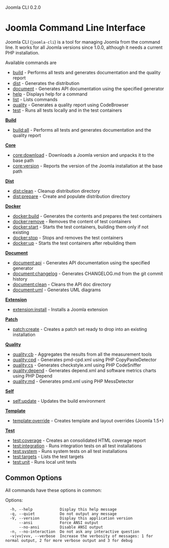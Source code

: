 Joomla CLI 0.2.0
# Joomla Command Line Interface

Joomla CLI (`joomla-cli`) is a tool for managing Joomla from the command line.
It works for all Joomla versions since 1.0.0, although it needs a current PHP installation.

Available commands are

- [build](build/build.md) - Performs all tests and generates documentation and the quality report
- [dist](dist/dist.md) - Generates the distribution
- [document](document/document.md) - Generates API documentation using the specified generator
- [help](help/help.md) - Displays help for a command
- [list](list/list.md) - Lists commands
- [quality](quality/quality.md) - Generates a quality report using CodeBrowser
- [test](test/test.md) - Runs all tests locally and in the test containers

**[Build](build/index.md)**
- [build:all](build/all.md) - Performs all tests and generates documentation and the quality report

**[Core](core/index.md)**
- [core:download](core/download.md) - Downloads a Joomla version and unpacks it to the base path
- [core:version](core/version.md) - Reports the version of the Joomla installation at the base path

**[Dist](dist/index.md)**
- [dist:clean](dist/clean.md) - Cleanup distribution directory
- [dist:prepare](dist/prepare.md) - Create and populate distribution directory

**[Docker](docker/index.md)**
- [docker:build](docker/build.md) - Generates the contents and prepares the test containers
- [docker:remove](docker/remove.md) - Removes the content of test containers
- [docker:start](docker/start.md) - Starts the test containers, building them only if not existing
- [docker:stop](docker/stop.md) - Stops and removes the test containers
- [docker:up](docker/up.md) - Starts the test containers after rebuilding them

**[Document](document/index.md)**
- [document:api](document/api.md) - Generates API documentation using the specified generator
- [document:changelog](document/changelog.md) - Generates CHANGELOG.md from the git commit history
- [document:clean](document/clean.md) - Cleans the API doc directory
- [document:uml](document/uml.md) - Generates UML diagrams

**[Extension](extension/index.md)**
- [extension:install](extension/install.md) - Installs a Joomla extension

**[Patch](patch/index.md)**
- [patch:create](patch/create.md) - Creates a patch set ready to drop into an existing installation

**[Quality](quality/index.md)**
- [quality:cb](quality/cb.md) - Aggregates the results from all the measurement tools
- [quality:cpd](quality/cpd.md) - Generates pmd-cpd.xml using PHP CopyPasteDetector
- [quality:cs](quality/cs.md) - Generates checkstyle.xml using PHP CodeSniffer
- [quality:depend](quality/depend.md) - Generates depend.xml and software metrics charts using PHP Depend
- [quality:md](quality/md.md) - Generates pmd.xml using PHP MessDetector

**[Self](self/index.md)**
- [self:update](self/update.md) - Updates the build environment

**[Template](template/index.md)**
- [template:override](template/override.md) - Creates template and layout overrides (Joomla 1.5+)

**[Test](test/index.md)**
- [test:coverage](test/coverage.md) - Creates an consolidated HTML coverage report
- [test:integration](test/integration.md) - Runs integration tests on all test installations
- [test:system](test/system.md) - Runs system tests on all test installations
- [test:targets](test/targets.md) - Lists the test targets
- [test:unit](test/unit.md) - Runs local unit tests

## Common Options

All commands have these options in common:

Options:
```
  -h, --help            Display this help message
  -q, --quiet           Do not output any message
  -V, --version         Display this application version
      --ansi            Force ANSI output
      --no-ansi         Disable ANSI output
  -n, --no-interaction  Do not ask any interactive question
  -v|vv|vvv, --verbose  Increase the verbosity of messages: 1 for normal output, 2 for more verbose output and 3 for debug
```
